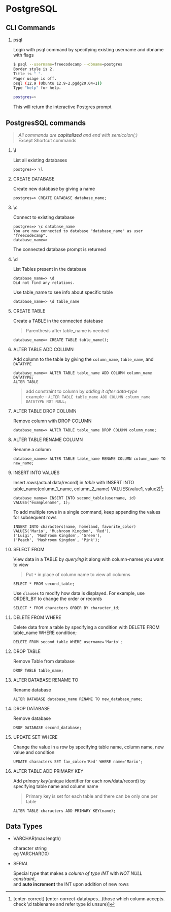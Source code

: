 # PostgreSQL

## CLI Commands

1. psql

    Login with psql command by specifying existing username and dbname with flags

    ```bash
    $ psql --username=freecodecamp --dbname=postgres
    Border style is 2.
    Title is " ".
    Pager usage is off.
    psql (12.9 (Ubuntu 12.9-2.pgdg20.04+1))
    Type "help" for help.

    postgres=>
    ```

    This will return the interactive Postgres prompt

## PostgresSQL commands

> _All commands are __capitalized__ and end with semicolon(;)_\
> Except Shortcut commands

1. \l

    List all existing databases

    ```psql
    postgres=> \l
    ```

2. CREATE DATABASE

    Create new database by giving a name

    ```psql
    postgres=> CREATE DATABASE database_name;
    ```

3. \c

    Connect to existing database

    ```pqsl
    postgres=> \c database_name
    You are now connected to database "database_name" as user "freecodecamp".
    database_name=>
    ```

    The connected database prompt is returned

4. \d

    List Tables present in the database

    ```psql
    database_name=> \d
    Did not find any relations.
    ```

    Use table_name to see info about specific table

    ```psql
    database_name=> \d table_name    
    ```

5. CREATE TABLE

    Create a TABLE in the connected database
    > Parenthesis after table_name is needed

    ```psql
    database_name=> CREATE TABLE table_name();
    ```

6. ALTER TABLE ADD COLUMN

    Add column to the table by giving the `column_name`, `table_name`, and `DATATYPE`

    ```psql
    database_name=> ALTER TABLE table_name ADD COLUMN column_name DATATYPE;
    ALTER TABLE
    ```

    > add constraint to column by _adding it after data-type_\
    > example - `ALTER TABLE table_name ADD COLUMN column_name DATATYPE NOT NULL;`

7. ALTER TABLE DROP COLUMN

    Remove column with DROP COLUMN

    ```psql
    database_name=> ALTER TABLE table_name DROP COLUMN column_name;
    ```

8. ALTER TABLE RENAME COLUMN

    Rename a column

    ```psql
    database_name=> ALTER TABLE table_name RENAME COLUMN column_name TO new_name;
    ```

9. INSERT INTO VALUES

    Insert _rows_(actual data/record) in _table_ with INSERT INTO table_name(column_1_name, column_2_name) VALUES(value1, value2)[^datatypes];

    ```psql
    database_name=> INSERT INTO second_table(username, id) VALUES("examplename", 1);
    ```

    To add multiple rows in a single command, keep appending the values for subsequent rows

    ```psql
    INSERT INTO characters(name, homeland, favorite_color)
    VALUES('Mario', 'Mushroom Kingdom', 'Red'),
    ('Luigi', 'Mushroom Kingdom', 'Green'),
    ('Peach', 'Mushroom Kingdom', 'Pink');
    ```

10. SELECT FROM

    View data in a TABLE by _querying_ it along with column-names you want to view
    > Put `*` in place of column name to view all columns

    ```psql
    SELECT * FROM second_table;
    ```

    Use `clauses` to modify how data is displayed. For example, use ORDER_BY to change the order or records

    ```psql
    SELECT * FROM characters ORDER BY character_id;
    ```

11. DELETE FROM WHERE

    Delete data from a table by specifying a condition with DELETE FROM table_name WHERE condition;

    ```psql
    DELETE FROM second_table WHERE username='Mario';
    ```

12. DROP TABLE

    Remove Table from database

    ```psql
    DROP TABLE table_name;
    ```

13. ALTER DATABASE RENAME TO

    Rename database

    ```psql
    ALTER DATABASE database_name RENAME TO new_database_name;
    ```

14. DROP DATABASE

    Remove database

    ```psql
    DROP DATABASE second_database;
    ```

15. UPDATE SET WHERE

    Change the value in a row by specifying table name, column name, new value and condition

    ```psql
    UPDATE characters SET fav_color='Red' WHERE name='Mario';
    ```

16. ALTER TABLE ADD PRIMARY KEY

    Add _primary key_(unique identifier for each row/data/record) by specifying table name and column name
    > Primary key is set for each table and there can be only one per table

    ```psql
    ALTER TABLE characters ADD PRIMARY KEY(name);
    ```

## Data Types

- VARCHAR(max length)

  character string\
  eg VARCHAR(10)

- SERIAL

  Special type that makes a _column of type INT_ with _NOT NULL constraint_,\
  and __auto increment__ the INT upon addition of new rows

[^datatypes]: [enter-correct]
[enter-correct-datatypes...(those which column accepts. check \d tablename and refer type id unsure)]
